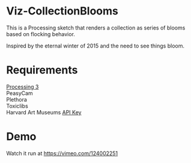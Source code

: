 # Viz-CollectionBlooms

This is a Processing sketch that renders a collection as series of blooms based on flocking behavior.

Inspired by the eternal winter of 2015 and the need to see things bloom.

# Requirements

[Processing 3](http://processing.org)<br />
PeasyCam<br />
Plethora<br />
Toxiclibs<br />
Harvard Art Museums [API Key](http://api.harvardartmuseums.org/)<br />

# Demo

Watch it run at https://vimeo.com/124002251
